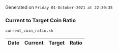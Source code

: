 Generated on `Friday 01-October-2021 at 22:30:35`

### Current to Target Coin Ratio
`current_coin_ratio.sh`

Date|Current|Target|Ratio
---|---|---|---
